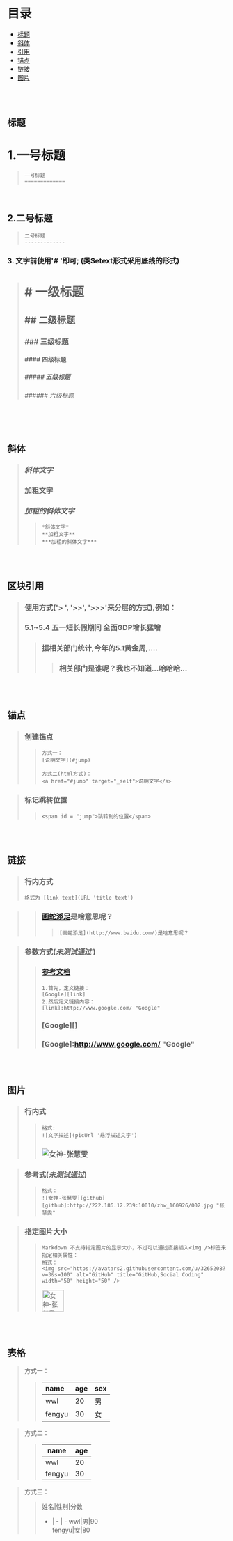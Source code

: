# 目录
  - [标题](#title)
  - [斜体](#italic)
  - [引用](#reference)
  - [锚点](#anchorPoint)
  - [链接](#link)
  - [图片](#pic)

<br/><br/>

## <span id = "title">**标题**</span>
  1.一号标题
  =============

  > ```string
  > 一号标题
  > =============
  > ```
  </br>

  2.二号标题
  -------------

  > ```string
  > 二号标题
  > -------------
  > ```
  
  ### 3. 文字前使用'# '即可; (类Setext形式采用底线的形式)
  > # # 一级标题
  > ## ## 二级标题
  > ### ### 三级标题 
  > #### #### 四级标题 
  > ##### ##### 五级标题 
  > ###### ###### 六级标题

<br/><br/>

## <span id = "italic">**斜体**</span>
> ### *斜体文字*
> ### **加粗文字**
> ### ***加粗的斜体文字***
>> ```string
>> *斜体文字*
>> **加粗文字**
>> ***加粗的斜体文字***
>> ```

<br/><br/>

## <span id = "reference">**区块引用**</span>
> ### 使用方式('> ', '>>', '>>>'来分层的方式),例如：
> ### 5.1~5.4 五一短长假期间 全面GDP增长猛增
>> ### 据相关部门统计,今年的5.1黄金周,....
>>> ### 相关部门是谁呢？我也不知道...哈哈哈...


<br/><br/>

## <span id = "anchorPoint">**锚点**</span>
> ### 创建锚点
>> ```string 
>> 方式一：
>> [说明文字](#jump)
>> 
>> 方式二(html方式)：
>> <a href="#jump" target="_self">说明文字</a>
>> ``` 

> ### 标记跳转位置
>> ```string 
>> <span id = "jump">跳转到的位置</span>
>> ```

<br/><br/>

## <span id = "link">**链接**</span>
> ### 行内方式
> ```string 
> 格式为 [link text](URL 'title text')
> ``` 

>> ### [画蛇添足](http://www.baidu.com/)是啥意思呢？
>>> ```string 
>>> [画蛇添足](http://www.baidu.com/)是啥意思呢？
>>> ``` 

> ### 参数方式(***未测试通过*** )
>> ### [参考文档](http://xianbai.me/learn-md/article/syntax/links.html)
>> ```string 
>> 1.首先，定义链接：
>> [Google][link]
>> 2.然后定义链接内容：
>> [link]:http://www.google.com/ "Google"
>> ```
>> ### [Google][]
>> ### [Google]:http://www.google.com/ "Google"

<br/><br/>

## <span id = "pic">**图片**</span>
> ### 行内式
>> ```string
>> 格式:
>> ![文字描述](picUrl '悬浮描述文字')
>> ```
>> ### ![女神-张慧雯](http://222.186.12.239:10010/zhw_160926/002.jpg "女神-张慧雯")

> ### 参考式(***未测试通过***)
>> ```
>> 格式：
>> ![女神-张慧雯][github]
>> [github]:http://222.186.12.239:10010/zhw_160926/002.jpg "张慧雯"
>> 
>> ```

> ### 指定图片大小
>> ```
>> Markdown 不支持指定图片的显示大小，不过可以通过直接插入<img />标签来指定相关属性：
>> 格式：
>> <img src="https://avatars2.githubusercontent.com/u/3265208?v=3&s=100" alt="GitHub" title="GitHub,Social Coding" width="50" height="50" />
>> ```
>> <img src="http://222.186.12.239:10010/zhw_160926/002.jpg" alt="女神-张慧雯" title="张慧雯" width="50" height="50" />

<br/><br/>

## <span id = "table">**表格**</span>
> 方式一：
>> |  name | age | sex |
>> | :-----| :---| :---|
>> | wwl   | 20  | 男  |
>> | fengyu| 30  | 女  |

> 方式二：
>> name | age 
>> --------|---------
>>   wwl   |   20    
>>   fengyu|   30    

> 方式三：
>> 姓名|性别|分数 
>>  - | - | -
>> wwl|男|90    
>> fengyu|女|80

<br/><br/>


